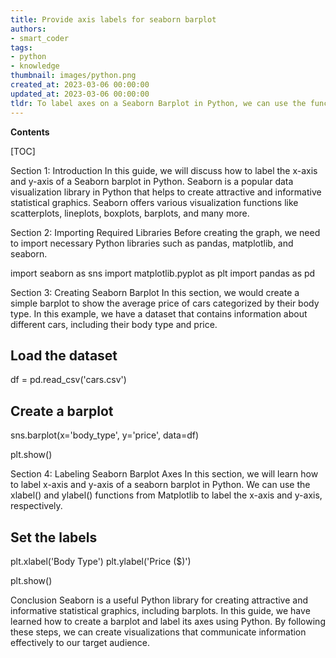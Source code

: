 ```yaml
---
title: Provide axis labels for seaborn barplot
authors:
- smart_coder
tags:
- python
- knowledge
thumbnail: images/python.png
created_at: 2023-03-06 00:00:00
updated_at: 2023-03-06 00:00:00
tldr: To label axes on a Seaborn Barplot in Python, we can use the functions `set\_xlabel()` and `set\_ylabel()` from matplotlib.
---
```


**Contents**

[TOC]

Section 1: Introduction
In this guide, we will discuss how to label the x-axis and y-axis of a Seaborn barplot in Python. Seaborn is a popular data visualization library in Python that helps to create attractive and informative statistical graphics. Seaborn offers various visualization functions like scatterplots, lineplots, boxplots, barplots, and many more.

Section 2: Importing Required Libraries
Before creating the graph, we need to import necessary Python libraries such as pandas, matplotlib, and seaborn. 

import seaborn as sns
import matplotlib.pyplot as plt
import pandas as pd


Section 3: Creating Seaborn Barplot
In this section, we would create a simple barplot to show the average price of cars categorized by their body type. In this example, we have a dataset that contains information about different cars, including their body type and price.

## Load the dataset
df = pd.read_csv('cars.csv')

## Create a barplot
sns.barplot(x='body_type', y='price', data=df)

plt.show()

Section 4: Labeling Seaborn Barplot Axes
In this section, we will learn how to label x-axis and y-axis of a seaborn barplot in Python. We can use the xlabel() and ylabel() functions from Matplotlib to label the x-axis and y-axis, respectively.

## Set the labels
plt.xlabel('Body Type')
plt.ylabel('Price ($)')

plt.show()

Conclusion
Seaborn is a useful Python library for creating attractive and informative statistical graphics, including barplots. In this guide, we have learned how to create a barplot and label its axes using Python. By following these steps, we can create visualizations that communicate information effectively to our target audience.
